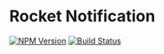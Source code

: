 # Rocket Notification

[![NPM Version][npm-image]][npm-url]
[![Build Status][travis-image]][travis-url]

[npm-image]: https://img.shields.io/npm/v/rocket-notification.svg?style=flat-square
[npm-url]:https://www.npmjs.com/package/rocket-notification

[travis-image]:https://img.shields.io/travis/waldiirawan/rocket-notification/master.svg?style=flat-square
[travis-url]: https://travis-ci.org/waldiirawan/rocket-notification
